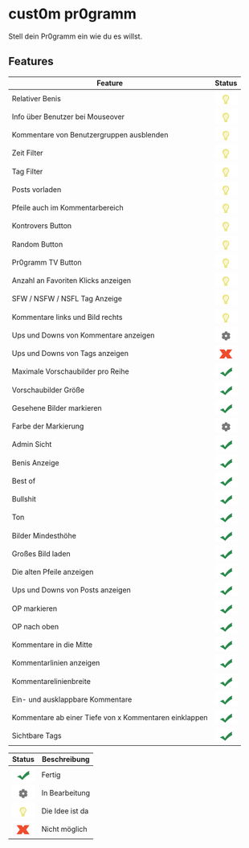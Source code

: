 # cust0m pr0gramm

Stell dein Pr0gramm ein wie du es willst.

## Features

Feature  | Status
------------- | -------------
Relativer Benis | ![Idee](/idea.png)
Info über Benutzer bei Mouseover | ![Idee](/idea.png)
Kommentare von Benutzergruppen ausblenden | ![Idee](/idea.png)
Zeit Filter | ![Idee](/idea.png)
Tag Filter | ![Idee](/idea.png)
Posts vorladen | ![Idee](/idea.png)
Pfeile auch im Kommentarbereich | ![Idee](/idea.png)
Kontrovers Button | ![Idee](/idea.png)
Random Button | ![Idee](/idea.png)
Pr0gramm TV Button | ![Idee](/idea.png)
Anzahl an Favoriten Klicks anzeigen | ![Idee](/idea.png)
SFW / NSFW / NSFL Tag Anzeige | ![Idee](/idea.png)
Kommentare links und Bild rechts | ![Idee](/idea.png)
Ups und Downs von Kommentare anzeigen | ![Bearbeitung](/rad.png)
Ups und Downs von Tags anzeigen | ![Unmöglich](/x.png)
Maximale Vorschaubilder pro Reihe | ![OK](/haken.png)
Vorschaubilder Größe | ![OK](/haken.png)
Gesehene Bilder markieren | ![OK](/haken.png)
Farbe der Markierung | ![Bearbeitung](/rad.png)
Admin Sicht | ![OK](/haken.png)
Benis Anzeige | ![OK](/haken.png)
Best of | ![OK](/haken.png)
Bullshit | ![OK](/haken.png)
Ton | ![OK](/haken.png)
Bilder Mindesthöhe | ![OK](/haken.png)
Großes Bild laden | ![OK](/haken.png)
Die alten Pfeile anzeigen | ![OK](/haken.png)
Ups und Downs von Posts anzeigen | ![OK](/haken.png)
OP markieren | ![OK](/haken.png)
OP nach oben | ![OK](/haken.png)
Kommentare in die Mitte | ![OK](/haken.png)
Kommentarlinien anzeigen | ![OK](/haken.png)
Kommentarelinienbreite | ![OK](/haken.png)
Ein- und ausklappbare Kommentare | ![OK](/haken.png)
Kommentare ab einer Tiefe von x Kommentaren einklappen | ![OK](/haken.png)
Sichtbare Tags | ![OK](/haken.png)

Status | Beschreibung
------------- | -------------
![OK](/haken.png) | Fertig
![Bearbeitung](/rad.png) | In Bearbeitung
![Idee](/idea.png) | Die Idee ist da
![Unmöglich](/x.png) | Nicht möglich